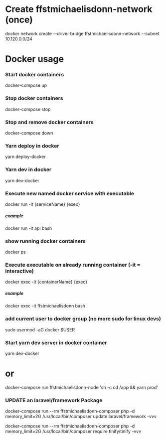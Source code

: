 # Create ffstmichaelisdonn-network (once)
docker network create --driver bridge ffstmichaelisdonn-network --subnet 10.120.0.0/24

# Docker usage

### Start docker containers
docker-compose up

### Stop docker containers
docker-compose stop

### Stop and remove docker containers
docker-compose down

### Yarn deploy in docker
yarn deploy-docker

### Yarn dev in docker
yarn dev-docker

### Execute new named docker service with executable
docker run -it {serviceName} {exec}
##### example
docker run -it api bash

### show running docker containers
docker ps

### Execute executable on already running container (-it = interactive)
docker exec -it {containerName} {exec}
##### example
docker exec -it ffstmichaelisdonn bash

### add current user to docker group (no more sudo for linux devs)
sudo usermod -aG docker $USER

### Start yarn dev server in docker container
yarn dev-docker
# or
docker-compose run ffstmichaelisdonn-node 'sh -c cd /app && yarn prod'

### UPDATE an laravel/framework Package
docker-compose run --rm ffstmichaelisdonn-composer php -d memory_limit=2G /usr/local/bin/composer update laravel/framework -vvv


docker-compose run --rm ffstmichaelisdonn-composer php -d memory_limit=2G /usr/local/bin/composer require tinify/tinify -vvv
